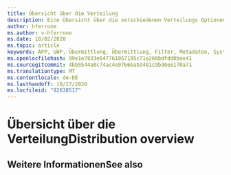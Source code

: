 ```yaml
---
title: Übersicht über die Verteilung
description: Eine Übersicht über die verschiedenen Verteilungs Optionen für verschiedene unterstützte Plattformen und Veröffentlichungs Speicher.
author: hferrone
ms.author: v-hferrone
ms.date: 10/02/2020
ms.topic: article
keywords: APP, UWP, Übermittlung, Übermittlung, Filter, Metadaten, Systemanforderungen, Schlüsselwörter, Wack, Zertifizierung, Paket, AppX, Merchandising
ms.openlocfilehash: 99e1e7833e647761057195c71e266bdfdd0bee41
ms.sourcegitcommit: 4bb5544a0c74ac4e9766bab3401c9b30ee170a71
ms.translationtype: MT
ms.contentlocale: de-DE
ms.lasthandoff: 10/27/2020
ms.locfileid: "92638517"
---
```

# <a name="distribution-overview"></a><span data-ttu-id="ea9e5-104">Übersicht über die Verteilung</span><span class="sxs-lookup"><span data-stu-id="ea9e5-104">Distribution overview</span></span>

## <a name="see-also"></a><span data-ttu-id="ea9e5-105">Weitere Informationen</span><span class="sxs-lookup"><span data-stu-id="ea9e5-105">See also</span></span>